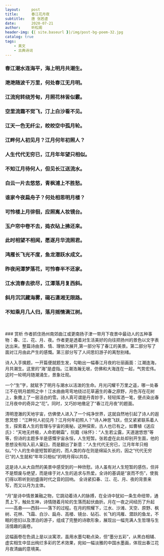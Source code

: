 ```yaml
---
layout:     post
title:      春江花月夜
subtitle:   唐 张若虚
date:       2020-07-21
author:     听松阁
header-img: {{ site.baseurl }}/img/post-bg-poem-32.jpg
catalog: true
tags:
    - 美文
    - 古典诗词
---
```


### 春江潮水连海平，海上明月共潮生。
### 滟滟随波千万里，何处春江无月明。 
### 江流宛转绕芳甸，月照花林皆似霰。 
### 空里流霜不觉飞，汀上白沙看不见。 
### 江天一色无纤尘，皎皎空中孤月轮。 
### 江畔何人初见月？江月何年初照人？ 
### 人生代代无穷已，江月年年望只相似。 
### 不知江月待何人，但见长江送流水。
### 白云一片去悠悠，青枫浦上不胜愁。 
### 谁家今夜扁舟子？何处相思明月楼？ 
### 可怜楼上月徘徊，应照离人妆镜台。 
### 玉户帘中卷不去，捣衣砧上拂还来。 
### 此时相望不相闻，愿逐月华流照君。 
### 鸿雁长飞光不度，鱼龙潜跃水成文。 
### 昨夜闲潭梦落花，可怜春半不还家。 
### 江水流春去欲尽，江潭落月复西斜。 
### 斜月沉沉藏海雾，碣石潇湘无限路。 
### 不知乘月几人归，落月摇情满江树。

<br>
<br>
### 赏析
作者抓住扬州南郊曲江或更南扬子津一带月下夜景中最动人的五种事物：春、江、花、月、夜。作者更是透着对生活美好的向往把扬州的景色以文字表达出来。整篇诗由景、情、理依次展开,第一部分写了春江的美景。第二部分写了面对江月由此产生的感慨。第三部分写了人间思妇游子的离愁别绪。

诗人入手擒题，一开篇便就题生发，勾勒出一幅春江月夜的壮丽画面：江潮连海，月共潮生。这里的“海”是虚指。江潮浩瀚无垠，仿佛和大海连在一起，气势宏伟。这时一轮明月随潮涌生，景象壮观。

一个“生”字，就赋予了明月与潮水以活泼的生命。月光闪耀千万里之遥，哪一处春江不在明月朗照之中！江水曲曲弯弯地绕过花草遍生的春之原野，月色泻在花树上，象撒上了一层洁白的雪。诗人真可谓是丹青妙手，轻轻挥洒一笔，便点染出春江月夜中的奇异之“花”。同时，又巧妙地缴足了“春江花月夜”的题面。 

清明澄澈的天地宇宙，仿佛使人进入了一个纯净世界，这就自然地引起了诗人的遐思冥想：“江畔何人初见月？江月何年初照人？”诗人神思飞跃，但又紧紧联系着人生，探索着人生的哲理与宇宙的奥秘。这种探索，古人也已有之，如曹植《送应氏》：“天地无终极，人命若朝霜”，阮籍《咏怀》：“人生若尘露，天道邈悠悠”等等，但诗的主题多半是感慨宇宙永恒，人生短暂。张若虚在此处却别开生面，他的思想没有陷入前人窠臼，而是翻出了新意：“人生代代无穷已，江月年年只相似。”个人的生命是短暂即逝的，而人类的存在则是绵延久长的，因之“代代无穷已”的人生就和“年年只相似”的明月得以共存。

这是诗人从大自然的美景中感受到的一种欣慰。诗人虽有对人生短暂的感伤，但并不是颓废与绝望，而是缘于对人生的追求与热爱。全诗的基调是“哀而不伤”，使我们得以聆听到初盛唐时代之音的回响。 全诗紧扣春、江、花、月、夜的背景来写，而又以月为主体。

“月”是诗中情景兼融之物，它跳动着诗人的脉搏，在全诗中犹如一条生命纽带，通贯上下，触处生神，诗情随着月轮的生落而起伏曲折。月在一夜之间经历了升起——高悬——西斜——落下的过程。在月的照耀下，江水、沙滩、天空、原野、枫树、花林、飞霜、白沙、扁舟、高楼、镜台、砧石、长飞的鸿雁、潜跃的鱼龙，不眠的思妇以及漂泊的游子，组成了完整的诗歌形象，展现出一幅充满人生哲理与生活情趣的画卷。

这幅画卷在色调上是以淡寓浓，虽用水墨勾勒点染，但“墨分五彩”，从黑白相辅、虚实相生中显出绚烂多彩的艺术效果，宛如一幅淡雅的中国水墨画，体现出春江花月夜清幽的意境美。
